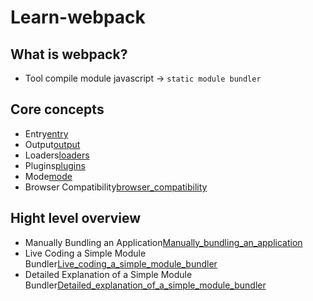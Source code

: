 # Learn-webpack

## What is webpack?
* Tool compile module javascript -> `static module bundler`

## Core concepts

* Entry[entry]
* Output[output]
* Loaders[loaders]
* Plugins[plugins]
* Mode[mode]
* Browser Compatibility[browser_compatibility]

## Hight level overview

* Manually Bundling an Application[Manually_bundling_an_application]
* Live Coding a Simple Module Bundler[Live_coding_a_simple_module_bundler]
* Detailed Explanation of a Simple Module Bundler[Detailed_explanation_of_a_simple_module_bundler]

[entry]:https://webpack.js.org/concepts/#entry
[output]:https://webpack.js.org/concepts/#output
[loaders]:https://webpack.js.org/concepts/#loaders
[plugins]:https://webpack.js.org/concepts/#plugins
[mode]:https://webpack.js.org/concepts/#mode
[browser_compatibility]:https://webpack.js.org/concepts/#browser-compatibility

[Manually_bundling_an_application]:https://www.youtube.com/watch?v=UNMkLHzofQI&ab_channel=WebTechTalks
[Live_coding_a_simple_module_bundler]:https://www.youtube.com/watch?v=Gc9-7PBqOC8&ab_channel=YouGottaLoveFrontend
[Detailed_explanation_of_a_simple_module_bundler]:https://github.com/ronami/minipack

